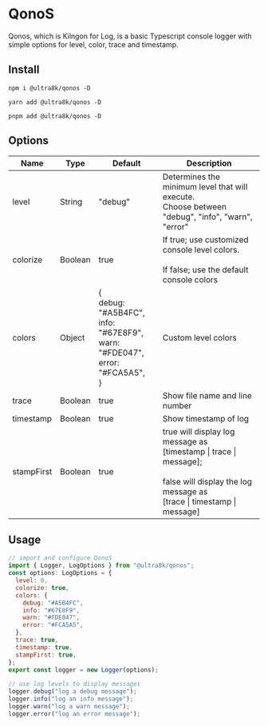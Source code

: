 # QonoS

Qonos, which is Kilngon for Log, is a basic Typescript console logger with simple options for level, color, trace and timestamp.

## Install

`npm i @ultra8k/qonos -D`

`yarn add @ultra8k/qonos -D`

`pnpm add @ultra8k/qonos -D`

## Options

| Name       | Type    | Default                                                                                      | Description                                                                                                                                                            |
| ---------- | ------- | -------------------------------------------------------------------------------------------- | ---------------------------------------------------------------------------------------------------------------------------------------------------------------------- |
| level      | String  | "debug"                                                                                      | Determines the minimum level that will execute.<br>Choose between "debug", "info", "warn", "error"                                                                     |
| colorize   | Boolean | true                                                                                         | If true; use customized console level colors.<br><br>If false; use the default console colors                                                                          |
| colors     | Object  | {<br> debug: "#A5B4FC",<br> info: "#67E8F9",<br> warn: "#FDE047",<br> error: "#FCA5A5",<br>} | Custom level colors                                                                                                                                                    |
| trace      | Boolean | true                                                                                         | Show file name and line number                                                                                                                                         |
| timestamp  | Boolean | true                                                                                         | Show timestamp of log                                                                                                                                                  |
| stampFirst | Boolean | true                                                                                         | true will display log message as<br> [timestamp &#124; trace &#124; message];<br><br>false will display the log message as<br> [trace &#124; timestamp &#124; message] |

## Usage

```javascript
// import and configure QonoS
import { Logger, LogOptions } from "@ultra8k/qonos";
const options: LogOptions = {
  level: 0,
  colorize: true,
  colors: {
    debug: "#A5B4FC",
    info: "#67E8F9",
    warn: "#FDE047",
    error: "#FCA5A5",
  },
  trace: true,
  timestamp: true,
  stampFirst: true,
};
export const logger = new Logger(options);

// use log levels to display messages
logger.debug("log a debug message");
logger.info("log an info message");
logger.warn("log a warn message");
logger.error("log an error message");
```
